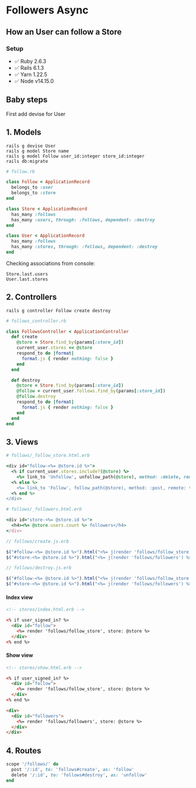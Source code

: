 # Followers Async
## How an User can follow a Store

### Setup

* ✅  Ruby 2.6.3
* ✅  Rails 6.1.3
* ✅  Yarn 1.22.5
* ✅  Node v14.15.0

## Baby steps

First add devise for User

## 1. Models

```console
rails g devise User
rails g model Store name
rails g model Follow user_id:integer store_id:integer
rails db:migrate
```

```ruby
# follow.rb

class Follow < ApplicationRecord
  belongs_to :user 
  belongs_to :store
end
```

```ruby
class Store < ApplicationRecord
  has_many :follows
  has_many :users, through: :follows, dependent: :destroy
end
```

```ruby
class User < ApplicationRecord
  has_many :follows
  has_many :stores, through: :follows, dependent: :destroy
end
```

Checking associations from console:

```console
Store.last.users
User.last.stores
```

## 2. Controllers

```console
rails g controller Follow create destroy
```

```ruby
# follows_controller.rb

class FollowsController < ApplicationController
  def create
    @store = Store.find_by(params[:store_id])
    current_user.stores << @store
    respond_to do |format|
      format.js { render nothing: false }
    end
  end

  def destroy
    @store = Store.find_by(params[:store_id])
    @follow = current_user.follows.find_by(params[:store_id])
    @follow.destroy
    respond_to do |format|
      format.js { render nothing: false }
    end
  end
end
```

## 3. Views

```ruby
# follows/_follow_store.html.erb

<div id="follow-<%= @store.id %>">
  <% if current_user.stores.include?(@store) %>
    <%= link_to 'Unfollow', unfollow_path(@store), method: :delete, remote: true, class: 'btn btn-outline-success' %>
  <% else %>
    <%= link_to 'Follow', follow_path(@store), method: :post, remote: true, class: 'btn btn-outline-success' %>
  <% end %>
</div>
```

```ruby
# follows/_followers.html.erb

<div id="store-<%= @store.id %>">
  <h4><%= @store.users.count %> followers</h4>
</div>
```

```javascript
// follows/create.js.erb

$("#follow-<%= @store.id %>").html("<%= j(render 'follows/follow_store') %>")
$("#store-<%= @store.id %>").html("<%= j(render 'follows/followers') %>")
```

```javascript
// follows/destroy.js.erb

$("#follow-<%= @store.id %>").html("<%= j(render 'follows/follow_store') %>")
$("#store-<%= @store.id %>").html("<%= j(render 'follows/followers') %>")
```

#### Index view

```html
<!-- stores/index.html.erb -->

<% if user_signed_in? %>
  <div id="follow">
    <%= render 'follows/follow_store', store: @store %>
  </div>
<% end %>

```

#### Show view

```html
<!-- stores/show.html.erb -->

<% if user_signed_in? %>
  <div id="follow">
    <%= render 'follows/follow_store', store: @store %>
  </div>
<% end %>

<div>
  <div id="followers">
    <%= render 'follows/followers', store: @store %>
  </div>
</div>
```

## 4. Routes

``` ruby
scope '/follows/' do
  post '/:id', to: 'follows#create', as: 'follow'
  delete '/:id', to: 'follows#destroy', as: 'unfollow'
end
```